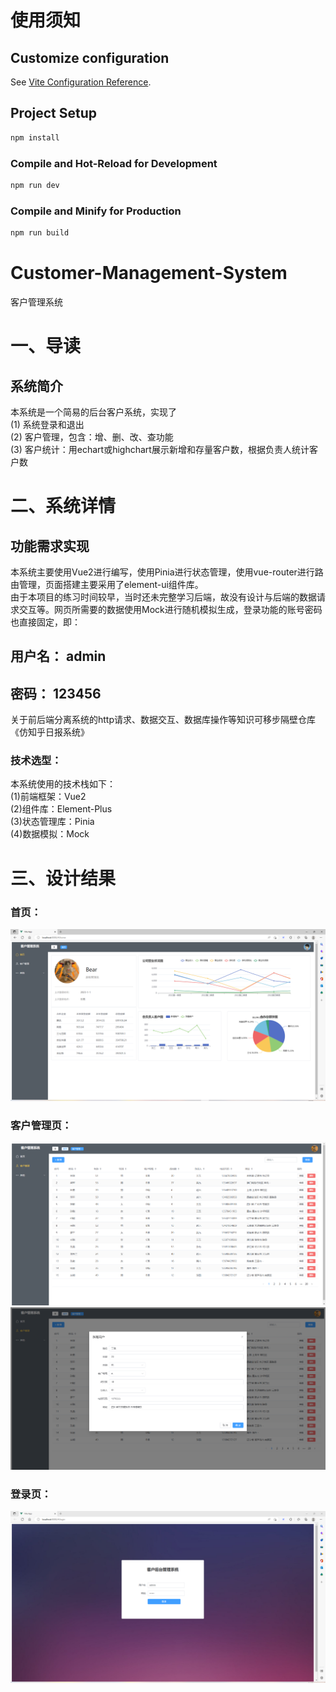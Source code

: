 # 使用须知

## Customize configuration

See [Vite Configuration Reference](https://vitejs.dev/config/).

## Project Setup

```sh
npm install
```

### Compile and Hot-Reload for Development

```sh
npm run dev
```

### Compile and Minify for Production

```sh
npm run build
```

# Customer-Management-System
客户管理系统
# 一、导读
## 系统简介
本系统是一个简易的后台客户系统，实现了<br />
(1) 系统登录和退出<br />
(2) 客户管理，包含：增、删、改、查功能<br />
(3) 客户统计：用echart或highchart展示新增和存量客户数，根据负责人统计客户数<br />
# 二、系统详情
## 功能需求实现
本系统主要使用Vue2进行编写，使用Pinia进行状态管理，使用vue-router进行路由管理，页面搭建主要采用了element-ui组件库。<br />
由于本项目的练习时间较早，当时还未完整学习后端，故没有设计与后端的数据请求交互等。网页所需要的数据使用Mock进行随机模拟生成，登录功能的账号密码也直接固定，即：<br />
## 用户名： admin
## 密码： 123456
关于前后端分离系统的http请求、数据交互、数据库操作等知识可移步隔壁仓库《仿知乎日报系统》
### 技术选型：
本系统使用的技术栈如下：<br />
(1)前端框架：Vue2<br />
(2)组件库：Element-Plus<br />
(3)状态管理库：Pinia<br />
(4)数据模拟：Mock<br />
# 三、设计结果
### 首页：
![](imgs/图片1.png)
### 客户管理页：
![](imgs/图片2.png)
![](imgs/图片3.png)
### 登录页：
![](imgs/图片4.png)


